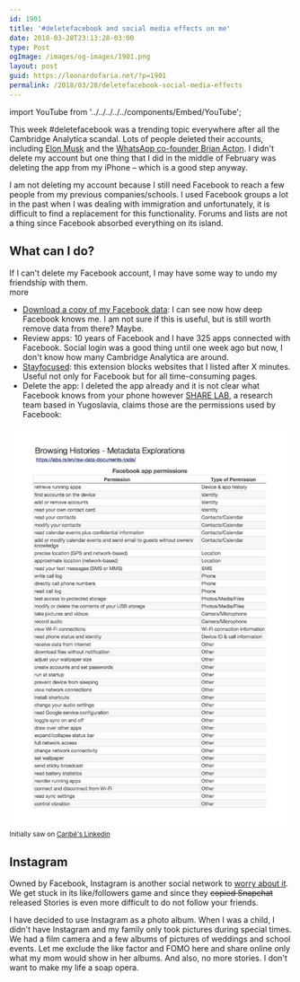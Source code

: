 ```yaml
---
id: 1901
title: '#deletefacebook and social media effects on me'
date: 2018-03-28T23:13:28-03:00
type: Post
ogImage: /images/og-images/1901.png
layout: post
guid: https://leonardofaria.net/?p=1901
permalink: /2018/03/28/deletefacebook-social-media-effects
---
```


import YouTube from '../../../../../components/Embed/YouTube';

This week #deletefacebook was a trending topic everywhere after all the Cambridge Analytica scandal. Lots of people deleted their accounts, including [Elon Musk](https://www.theverge.com/2018/3/23/17156402/elon-musk-deleted-tesla-and-spacex-facebook-pages-twitter-challenge) and the [WhatsApp co-founder Brian Acton](https://www.theverge.com/2018/3/20/17145200/brian-acton-delete-facebook-whatsapp). I didn't delete my account but one thing that I did in the middle of February was deleting the app from my iPhone – which is a good step anyway.

I am not deleting my account because I still need Facebook to reach a few people from my previous companies/schools. I used Facebook groups a lot in the past when I was dealing with immigration and unfortunately, it is difficult to find a replacement for this functionality. Forums and lists are not a thing since Facebook absorbed everything on its island.

## What can I do?

If I can't delete my Facebook account, I may have some way to undo my friendship with them.  
<span className="hidden">more</span>

* [Download a copy of my Facebook data](https://www.facebook.com/settings): I can see now how deep Facebook knows me. I am not sure if this is useful, but is still worth remove data from there? Maybe.
* Review apps: 10 years of Facebook and I have 325 apps connected with Facebook. Social login was a good thing until one week ago but now, I don't know how many Cambridge Analytica are around.
* [Stayfocused](https://chrome.google.com/webstore/detail/stayfocusd/laankejkbhbdhmipfmgcngdelahlfoji?hl=en): this extension blocks websites that I listed after X minutes. Useful not only for Facebook but for all time-consuming pages.
* Delete the app: I deleted the app already and it is not clear what Facebook knows from your phone however [SHARE LAB](https://labs.rs/en/), a research team based in Yugoslavia, claims those are the permissions used by Facebook:  
    
![](/wp-content/uploads/2018/03/facebook-permissions.jpeg)  
<small>Initially saw on <a href="https://www.linkedin.com/feed/update/urn:li:activity:6383478848499052544/">Caribé's Linkedin</a></small>

## Instagram

Owned by Facebook, Instagram is another social network to [worry about it](https://www.cnn.com/2017/05/19/health/instagram-worst-social-network-app-young-people-mental-health/index.html). We get stuck in its like/followers game and since they <s>copied Snapchat</s> released Stories is even more difficult to do not follow your friends.

<YouTube id="JgkvTRz_Alo" />  

I have decided to use Instagram as a photo album. When I was a child, I didn't have Instagram and my family only took pictures during special times. We had a film camera and a few albums of pictures of weddings and school events. Let me exclude the like factor and FOMO here and share online only what my mom would show in her albums. And also, no more stories. I don't want to make my life a soap opera.
